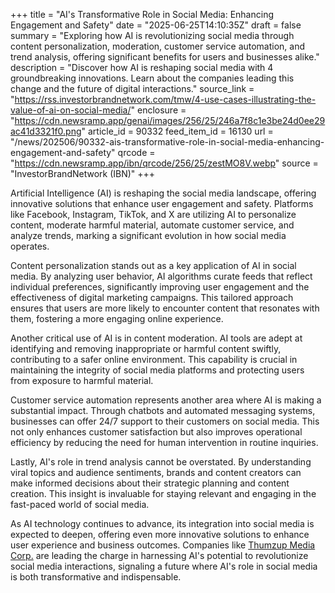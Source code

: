 +++
title = "AI's Transformative Role in Social Media: Enhancing Engagement and Safety"
date = "2025-06-25T14:10:35Z"
draft = false
summary = "Exploring how AI is revolutionizing social media through content personalization, moderation, customer service automation, and trend analysis, offering significant benefits for users and businesses alike."
description = "Discover how AI is reshaping social media with 4 groundbreaking innovations. Learn about the companies leading this change and the future of digital interactions."
source_link = "https://rss.investorbrandnetwork.com/tmw/4-use-cases-illustrating-the-value-of-ai-on-social-media/"
enclosure = "https://cdn.newsramp.app/genai/images/256/25/246a7f8c1e3be24d0ee29ac41d3321f0.png"
article_id = 90332
feed_item_id = 16130
url = "/news/202506/90332-ais-transformative-role-in-social-media-enhancing-engagement-and-safety"
qrcode = "https://cdn.newsramp.app/ibn/qrcode/256/25/zestMO8V.webp"
source = "InvestorBrandNetwork (IBN)"
+++

<p>Artificial Intelligence (AI) is reshaping the social media landscape, offering innovative solutions that enhance user engagement and safety. Platforms like Facebook, Instagram, TikTok, and X are utilizing AI to personalize content, moderate harmful material, automate customer service, and analyze trends, marking a significant evolution in how social media operates.</p><p>Content personalization stands out as a key application of AI in social media. By analyzing user behavior, AI algorithms curate feeds that reflect individual preferences, significantly improving user engagement and the effectiveness of digital marketing campaigns. This tailored approach ensures that users are more likely to encounter content that resonates with them, fostering a more engaging online experience.</p><p>Another critical use of AI is in content moderation. AI tools are adept at identifying and removing inappropriate or harmful content swiftly, contributing to a safer online environment. This capability is crucial in maintaining the integrity of social media platforms and protecting users from exposure to harmful material.</p><p>Customer service automation represents another area where AI is making a substantial impact. Through chatbots and automated messaging systems, businesses can offer 24/7 support to their customers on social media. This not only enhances customer satisfaction but also improves operational efficiency by reducing the need for human intervention in routine inquiries.</p><p>Lastly, AI's role in trend analysis cannot be overstated. By understanding viral topics and audience sentiments, brands and content creators can make informed decisions about their strategic planning and content creation. This insight is invaluable for staying relevant and engaging in the fast-paced world of social media.</p><p>As AI technology continues to advance, its integration into social media is expected to deepen, offering even more innovative solutions to enhance user experience and business outcomes. Companies like <a href="https://thumzup.com" rel="nofollow" target="_blank">Thumzup Media Corp.</a> are leading the charge in harnessing AI's potential to revolutionize social media interactions, signaling a future where AI's role in social media is both transformative and indispensable.</p>